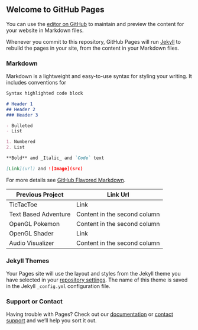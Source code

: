 ## Welcome to GitHub Pages

You can use the [editor on GitHub](https://github.com/swei9827/swei9827.github.io/edit/master/index.md) to maintain and preview the content for your website in Markdown files.

Whenever you commit to this repository, GitHub Pages will run [Jekyll](https://jekyllrb.com/) to rebuild the pages in your site, from the content in your Markdown files.

### Markdown

Markdown is a lightweight and easy-to-use syntax for styling your writing. It includes conventions for

```markdown
Syntax highlighted code block

# Header 1
## Header 2
### Header 3

- Bulleted
- List

1. Numbered
2. List

**Bold** and _Italic_ and `Code` text

[Link](url) and ![Image](src)
```

For more details see [GitHub Flavored Markdown](https://guides.github.com/features/mastering-markdown/).

Previous Project | Link Url
------------ | -------------
TicTacToe | Link
Text Based Adventure | Content in the second column
OpenGL Pokemon | Content in the second column
OpenGL Shader | Link
Audio Visualizer | Content in the second column

### Jekyll Themes

Your Pages site will use the layout and styles from the Jekyll theme you have selected in your [repository settings](https://github.com/swei9827/swei9827.github.io/settings). The name of this theme is saved in the Jekyll `_config.yml` configuration file.

### Support or Contact

Having trouble with Pages? Check out our [documentation](https://help.github.com/categories/github-pages-basics/) or [contact support](https://github.com/contact) and we’ll help you sort it out.
